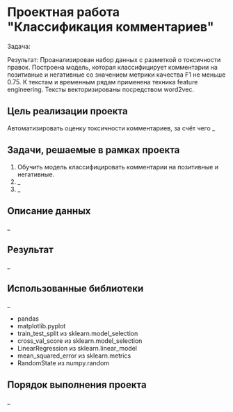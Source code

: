 # Проектная работа "Классификация комментариев"

Задача: 

Результат: Проанализирован набор данных с разметкой о токсичности правок. Построена модель, которая классифицирует комментарии на позитивные и негативные со значением метрики качества F1 не меньше 0.75. К текстам и временным рядам применена техника feature engineering. Тексты векторизированы посредством word2vec.


## Цель реализации проекта
Автоматизировать оценку токсичности комментариев, за счёт чего
_

## Задачи, решаемые в рамках проекта
1. Обучить модель классифицировать комментарии на позитивные и негативные.
1. _
1. _

## Описание данных
_

## Результат
_

## Использованные библиотеки
_
* pandas
* matplotlib.pyplot
* train_test_split из sklearn.model_selection 
* cross_val_score из sklearn.model_selection
* LinearRegression из sklearn.linear_model
* mean_squared_error из sklearn.metrics
* RandomState из numpy.random

## Порядок выполнения проекта
_

